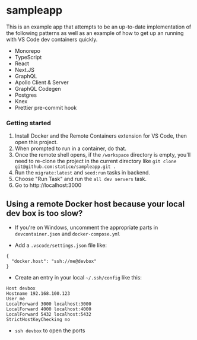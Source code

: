 # sampleapp

This is an example app that attempts to be an up-to-date implementation of the following patterns as well as an example of how to get up an running with VS Code dev containers quickly.

- Monorepo
- TypeScript
- React
- Next.JS
- GraphQL
- Apollo Client & Server
- GraphQL Codegen
- Postgres
- Knex
- Prettier pre-commit hook

### Getting started

1. Install Docker and the Remote Containers extension for VS Code, then open this project.
1. When prompted to run in a container, do that.
  1. Once the remote shell opens, if the `/workspace` directory is empty, you'll need to re-clone the project in the current directory like `git clone git@github.com:statico/sampleapp.git .`
1. Run the `migrate:latest` and `seed:run` tasks in backend.
1. Choose "Run Task" and run the `all dev servers` task.
1. Go to http://localhost:3000

## Using a remote Docker host because your local dev box is too slow?

- If you're on Windows, uncomment the appropriate parts in `devcontainer.json` and `docker-compose.yml`

- Add a `.vscode/settings.json` file like:

```
{
  "docker.host": "ssh://me@devbox"
}
```

- Create an entry in your local `~/.ssh/config` like this:

```
Host devbox
Hostname 192.168.100.123
User me
LocalForward 3000 localhost:3000
LocalForward 4000 localhost:4000
LocalForward 5432 localhost:5432
StrictHostKeyChecking no
```

- `ssh devbox` to open the ports
